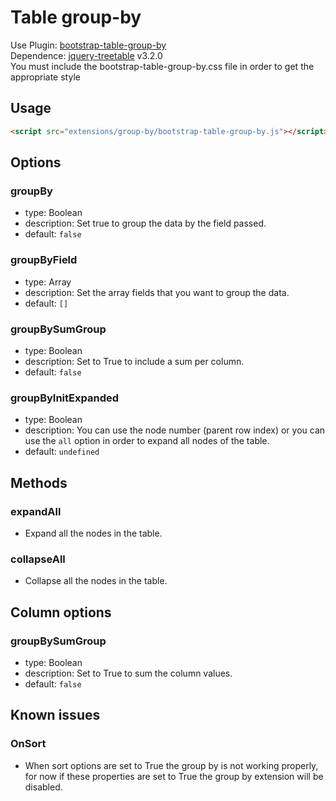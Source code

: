 # Table group-by

Use Plugin: [bootstrap-table-group-by](https://github.com/djhvscf/bootstrap-table-group-by) </br>
Dependence: [jquery-treetable](https://github.com/ludo/jquery-treetable/) v3.2.0 </br>
You must include the bootstrap-table-group-by.css file in order to get the appropriate style

## Usage

```html
<script src="extensions/group-by/bootstrap-table-group-by.js"></script>
```

## Options

### groupBy

* type: Boolean
* description: Set true to group the data by the field passed.
* default: `false`

### groupByField

* type: Array
* description: Set the array fields that you want to group the data.
* default: `[]`

### groupBySumGroup

* type: Boolean
* description: Set to True to include a sum per column.
* default: `false`

### groupByInitExpanded

* type: Boolean
* description: You can use the node number (parent row index) or you can use the `all` option in order to expand all nodes of the table.
* default: `undefined`

## Methods

### expandAll

* Expand all the nodes in the table.

### collapseAll

* Collapse all the nodes in the table.

## Column options

### groupBySumGroup

* type: Boolean
* description: Set to True to sum the column values.
* default: `false`


## Known issues

### OnSort

* When sort options are set to True the group by is not working properly, for now if these properties are set to True the group by extension will be disabled.